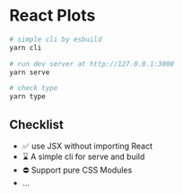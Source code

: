 # React Plots

``` bash
# simple cli by esbuild
yarn cli

# run dev server at http://127.0.0.1:3000
yarn serve

# check type
yarn type
```

## Checklist

- ✅ use JSX without importing React
- ⌛️ A simple cli for serve and build
- ⛔️ Support pure CSS Modules
- ...
